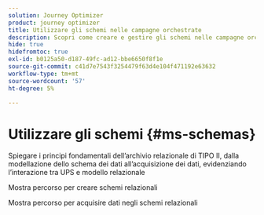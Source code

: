 ```yaml
---
solution: Journey Optimizer
product: journey optimizer
title: Utilizzare gli schemi nelle campagne orchestrate
description: Scopri come creare e gestire gli schemi nelle campagne orchestrate
hide: true
hidefromtoc: true
exl-id: b0125a50-d187-49fc-ad12-bbe6650f8f1e
source-git-commit: c41d7e7543f3254479f63d4e104f471192e63632
workflow-type: tm+mt
source-wordcount: '57'
ht-degree: 5%

---
```


# Utilizzare gli schemi {#ms-schemas}

Spiegare i principi fondamentali dell’archivio relazionale di TIPO II, dalla modellazione dello schema dei dati all’acquisizione dei dati, evidenziando l’interazione tra UPS e modello relazionale

Mostra percorso per creare schemi relazionali

Mostra percorso per acquisire dati negli schemi relazionali
